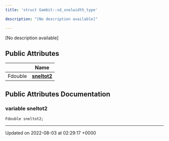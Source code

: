 ```yaml
---
title: 'struct Gambit::sd_snelwidth_type'

description: "[No description available]"

---
```









[No description available]

## Public Attributes

|                | Name           |
| -------------- | -------------- |
| Fdouble | **[sneltot2](/documentation/code/darkbit_development/classes/structgambit_1_1sd__snelwidth__type/#variable-sneltot2)**  |

## Public Attributes Documentation

### variable sneltot2

```
Fdouble sneltot2;
```


-------------------------------

Updated on 2022-08-03 at 02:29:17 +0000